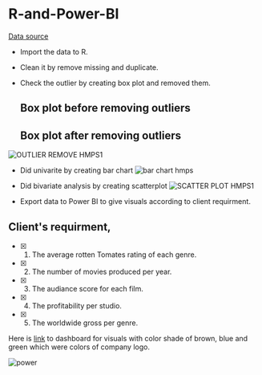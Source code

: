 # R-and-Power-BI
[Data source](https://github.com/SaeedIram/R-and-Power-BI/blob/main/HollywoodsMostProfitableStories.csv)

* Import the data to R.
* Clean it by remove missing and duplicate.
* Check the outlier by creating box plot and removed them.
  
  ## Box plot before removing outliers



  ## Box plot after removing outliers

 ![OUTLIER REMOVE HMPS1](https://github.com/SaeedIram/R-and-Power-BI/assets/136697415/04ea5b76-5836-4245-80d9-65156c3cb7fb)

* Did univarite by creating bar chart
  ![bar chart hmps](https://github.com/SaeedIram/R-and-Power-BI/assets/136697415/48ce023b-4fd5-48aa-8621-f5ababa44744)

* Did bivariate analysis by creating scatterplot
  ![SCATTER PLOT HMPS1](https://github.com/SaeedIram/R-and-Power-BI/assets/136697415/b83692e5-f071-4e51-bfb8-a715e1ca2b99)

* Export data to Power BI to give visuals according to client requirment.
  
## Client's requirment,
- [x] 1. The average rotten Tomates rating of each genre.
- [x] 2. The number of movies produced per year.
- [x] 3. The audiance score for each film.
- [x] 4. The profitability per studio.
- [x] 5. The worldwide gross per genre.
      
Here is [link](https://app.powerbi.com/groups/me/reports/e3112616-137c-4351-8b31-c491c4d0ae2c/ReportSection?ctid=6efd0f20-57c8-4447-b53f-00d4992ca50b&experience=power-bi) to dashboard for visuals with color shade of brown, blue and green which were colors of company logo.

 ![power](https://github.com/SaeedIram/R-and-Power-BI/assets/136697415/fd727f94-fe16-4a20-812e-982da7b17614)
